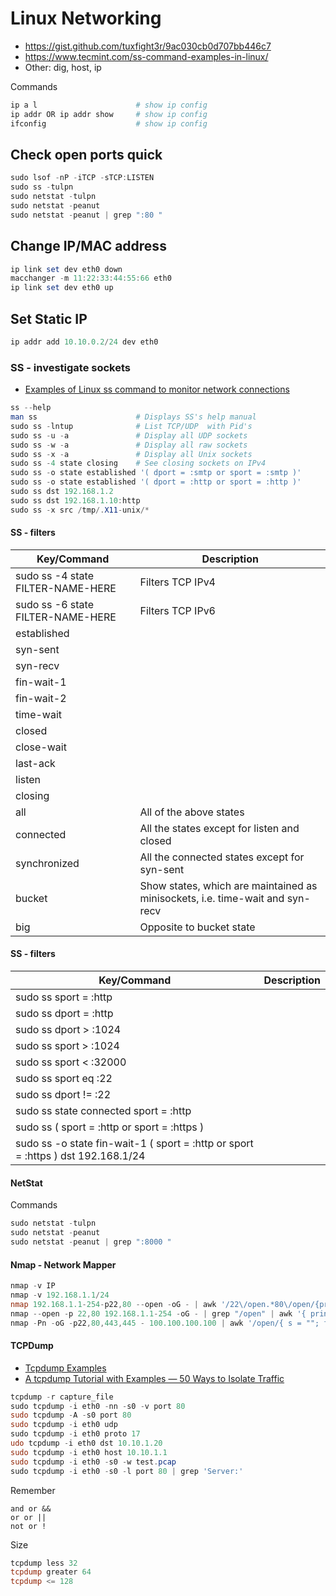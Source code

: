 
# Linux Networking

- https://gist.github.com/tuxfight3r/9ac030cb0d707bb446c7
- https://www.tecmint.com/ss-command-examples-in-linux/
- Other: dig, host, ip

Commands
````powershell
ip a l                      # show ip config
ip addr OR ip addr show     # show ip config
ifconfig                    # show ip config
````

## Check open ports quick
````powershell
sudo lsof -nP -iTCP -sTCP:LISTEN
sudo ss -tulpn
sudo netstat -tulpn
sudo netstat -peanut
sudo netstat -peanut | grep ":80 "
````
## Change IP/MAC address
````powershell
ip link set dev eth0 down
macchanger -m 11:22:33:44:55:66 eth0
ip link set dev eth0 up
````
## Set Static IP
````powershell
ip addr add 10.10.0.2/24 dev eth0
````

### SS - investigate sockets
- [Examples of Linux ss command to monitor network connections](https://www.binarytides.com/linux-ss-command/)
````powershell
ss --help
man ss                      # Displays SS's help manual
sudo ss -lntup              # List TCP/UDP  with Pid's
sudo ss -u -a               # Display all UDP sockets
sudo ss -w -a               # Display all raw sockets
sudo ss -x -a               # Display all Unix sockets
sudo ss -4 state closing    # See closing sockets on IPv4
sudo ss -o state established '( dport = :smtp or sport = :smtp )'       # Display all established SMTP connections
sudo ss -o state established '( dport = :http or sport = :http )'       # Display all established HTTP connections
sudo ss dst 192.168.1.2                                                 # Show all ports connected from remote IP 192.168.1.2
sudo ss dst 192.168.1.10:http                                           # Find connections made by remote IP 192.168.1.10:http to our server
sudo ss -x src /tmp/.X11-unix/*                                         # Find all local processor connected to X Server
````

#### SS - filters
| Key/Command | Description |
| ----------- | ----------- |
| sudo ss -4 state FILTER-NAME-HERE | Filters TCP IPv4 |
| sudo ss -6 state FILTER-NAME-HERE | Filters TCP IPv6 |
| established | |
| syn-sent | |
| syn-recv | |
| fin-wait-1 | |
| fin-wait-2 | |
| time-wait | |
| closed | |
| close-wait | |
| last-ack | |
| listen | |
| closing | |
| all | All of the above states |
| connected | All the states except for listen and closed |
| synchronized | All the connected states except for syn-sent |
| bucket | Show states, which are maintained as minisockets, i.e. time-wait and syn-recv |
| big | Opposite to bucket state |

#### SS - filters
| Key/Command | Description |
| ----------- | ----------- |
| sudo ss  sport = :http |
| sudo ss  dport = :http |
| sudo ss  dport \> :1024 |
| sudo ss  sport \> :1024 |
| sudo ss sport \< :32000 |
| sudo ss  sport eq :22 |
| sudo ss  dport != :22 |
| sudo ss  state connected sport = :http |
| sudo ss \( sport = :http or sport = :https \) |
| sudo ss -o state fin-wait-1 \( sport = :http or sport = :https \) dst 192.168.1/24 |

#### NetStat
Commands
````powershell
sudo netstat -tulpn
sudo netstat -peanut
sudo netstat -peanut | grep ":8000 "
````

#### Nmap - Network Mapper
````powershell
nmap -v IP
nmap -v 192.168.1.1/24
nmap 192.168.1.1-254-p22,80 --open -oG - | awk '/22\/open.*80\/open/{print $2}'
nmap --open -p 22,80 192.168.1.1-254 -oG - | grep "/open" | awk '{ print $2 }'
nmap -Pn -oG -p22,80,443,445 - 100.100.100.100 | awk '/open/{ s = ""; for (i = 5; i <= NF-4; i++) s = s substr($i,1,length($i)-4) "\n"; print $2 " " $3 "\n" s}'
````

#### TCPDump
- [Tcpdump Examples](https://hackertarget.com/tcpdump-examples)
- [A tcpdump Tutorial with Examples — 50 Ways to Isolate Traffic](https://danielmiessler.com/study/tcpdump/)
````powershell
tcpdump -r capture_file
sudo tcpdump -i eth0 -nn -s0 -v port 80
sudo tcpdump -A -s0 port 80
sudo tcpdump -i eth0 udp
sudo tcpdump -i eth0 proto 17
udo tcpdump -i eth0 dst 10.10.1.20
sudo tcpdump -i eth0 host 10.10.1.1
sudo tcpdump -i eth0 -s0 -w test.pcap
sudo tcpdump -i eth0 -s0 -l port 80 | grep 'Server:'
````
Remember
````
and or &&
or or ||
not or !
````
Size
````powershell
tcpdump less 32
tcpdump greater 64
tcpdump <= 128
````

